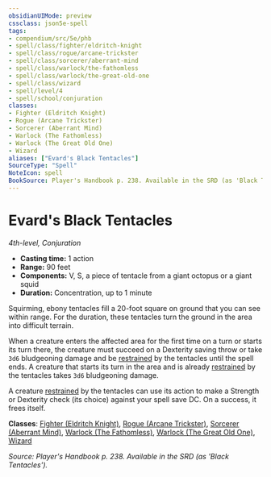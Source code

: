 ```yaml
---
obsidianUIMode: preview
cssclass: json5e-spell
tags:
- compendium/src/5e/phb
- spell/class/fighter/eldritch-knight
- spell/class/rogue/arcane-trickster
- spell/class/sorcerer/aberrant-mind
- spell/class/warlock/the-fathomless
- spell/class/warlock/the-great-old-one
- spell/class/wizard
- spell/level/4
- spell/school/conjuration
classes:
- Fighter (Eldritch Knight)
- Rogue (Arcane Trickster)
- Sorcerer (Aberrant Mind)
- Warlock (The Fathomless)
- Warlock (The Great Old One)
- Wizard
aliases: ["Evard's Black Tentacles"]
SourceType: "Spell"
NoteIcon: spell
BookSource: Player's Handbook p. 238. Available in the SRD (as 'Black Tentacles').
---
```

# Evard's Black Tentacles
*4th-level, Conjuration*  

- **Casting time:** 1 action
- **Range:** 90 feet
- **Components:** V, S, a piece of tentacle from a giant octopus or a giant squid
- **Duration:** Concentration, up to 1 minute

Squirming, ebony tentacles fill a 20-foot square on ground that you can see within range. For the duration, these tentacles turn the ground in the area into difficult terrain.

When a creature enters the affected area for the first time on a turn or starts its turn there, the creature must succeed on a Dexterity saving throw or take `3d6` bludgeoning damage and be [restrained](/2-Mechanics/CLI/rules/conditions.md#restrained) by the tentacles until the spell ends. A creature that starts its turn in the area and is already [restrained](/2-Mechanics/CLI/rules/conditions.md#restrained) by the tentacles takes `3d6` bludgeoning damage.

A creature [restrained](/2-Mechanics/CLI/rules/conditions.md#restrained) by the tentacles can use its action to make a Strength or Dexterity check (its choice) against your spell save DC. On a success, it frees itself.

**Classes**: [Fighter (Eldritch Knight)](/2-Mechanics/CLI/classes/fighter-eldritch-knight.md), [Rogue (Arcane Trickster)](/2-Mechanics/CLI/classes/rogue-arcane-trickster.md), [Sorcerer (Aberrant Mind)](/2-Mechanics/CLI/classes/sorcerer-aberrant-mind-tce.md), [Warlock (The Fathomless)](/2-Mechanics/CLI/classes/warlock-the-fathomless-tce.md), [Warlock (The Great Old One)](/2-Mechanics/CLI/classes/warlock-the-great-old-one.md), [Wizard](/2-Mechanics/CLI/classes/wizard.md)

*Source: Player's Handbook p. 238. Available in the SRD (as 'Black Tentacles').*